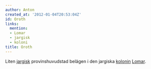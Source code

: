 ```yaml
---
author: Anton
created_at: '2012-01-04T20:53:04Z'
id: Oroth
links:
  mention:
  - Lomar
  - jargisk
  - koloni
title: Oroth
---
```


Liten [jargisk] provinshuvudstad belägen i den jargiska [kolonin][] [Lomar].

  [jargisk]: jargisk
  [kolonin]: koloni
  [Lomar]: Lomar

